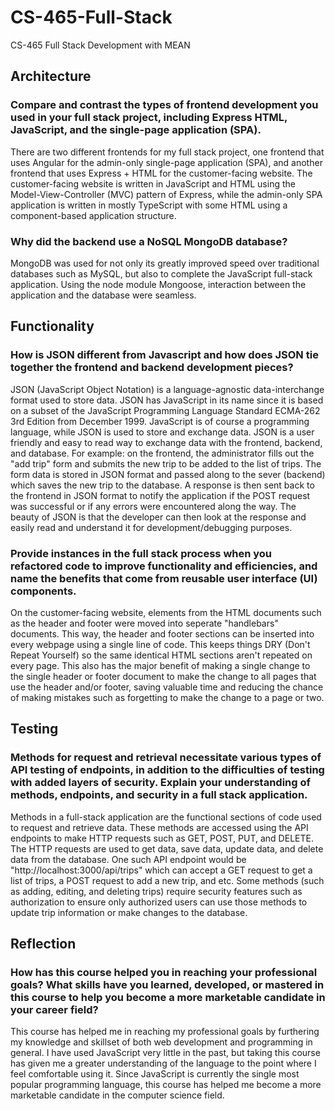 # CS-465-Full-Stack
CS-465 Full Stack Development with MEAN
## Architecture
### Compare and contrast the types of frontend development you used in your full stack project, including Express HTML, JavaScript, and the single-page application (SPA).
There are two different frontends for my full stack project, one frontend that uses Angular for the admin-only single-page application (SPA), and another frontend that uses Express + HTML for the customer-facing website. The customer-facing website is written in JavaScript and HTML using the Model-View-Controller (MVC) pattern of Express, while the admin-only SPA application is written in mostly TypeScript with some HTML using a component-based application structure.
### Why did the backend use a NoSQL MongoDB database?
MongoDB was used for not only its greatly improved speed over traditional databases such as MySQL, but also to complete the JavaScript full-stack application. Using the node module Mongoose, interaction between the application and the database were seamless.
## Functionality
### How is JSON different from Javascript and how does JSON tie together the frontend and backend development pieces?
JSON (JavaScript Object Notation) is a language-agnostic data-interchange format used to store data. JSON has JavaScript in its name since it is based on a subset of the JavaScript Programming Language Standard ECMA-262 3rd Edition from December 1999. JavaScript is of course a programming language, while JSON is used to store and exchange data. JSON is a user friendly and easy to read way to exchange data with the frontend, backend, and database. For example: on the frontend, the administrator fills out the "add trip" form and submits the new trip to be added to the list of trips. The form data is stored in JSON format and passed along to the sever (backend) which saves the new trip to the database. A response is then sent back to the frontend in JSON format to notify the application if the POST request was successful or if any errors were encountered along the way. The beauty of JSON is that the developer can then look at the response and easily read and understand it for development/debugging purposes.
### Provide instances in the full stack process when you refactored code to improve functionality and efficiencies, and name the benefits that come from reusable user interface (UI) components.
On the customer-facing website, elements from the HTML documents such as the header and footer were moved into seperate "handlebars" documents. This way, the header and footer sections can be inserted into every webpage using a single line of code. This keeps things DRY (Don't Repeat Yourself) so the same identical HTML sections aren't repeated on every page. This also has the major benefit of making a single change to the single header or footer document to make the change to all pages that use the header and/or footer, saving valuable time and reducing the chance of making mistakes such as forgetting to make the change to a page or two.
## Testing
### Methods for request and retrieval necessitate various types of API testing of endpoints, in addition to the difficulties of testing with added layers of security. Explain your understanding of methods, endpoints, and security in a full stack application.
Methods in a full-stack application are the functional sections of code used to request and retrieve data. These methods are accessed using the API endpoints to make HTTP requests such as GET, POST, PUT, and DELETE. The HTTP requests are used to get data, save data, update data, and delete data from the database. One such API endpoint would be "http://localhost:3000/api/trips" which can accept a GET request to get a list of trips, a POST request to add a new trip, and etc. Some methods (such as adding, editing, and deleting trips) require security features such as authorization to ensure only authorized users can use those methods to update trip information or make changes to the database.
## Reflection
### How has this course helped you in reaching your professional goals? What skills have you learned, developed, or mastered in this course to help you become a more marketable candidate in your career field?
This course has helped me in reaching my professional goals by furthering my knowledge and skillset of both web development and programming in general. I have used JavaScript very little in the past, but taking this course has given me a greater understanding of the language to the point where I feel comfortable using it. Since JavaScript is currently the single most popular programming language, this course has helped me become a more marketable candidate in the computer science field.
